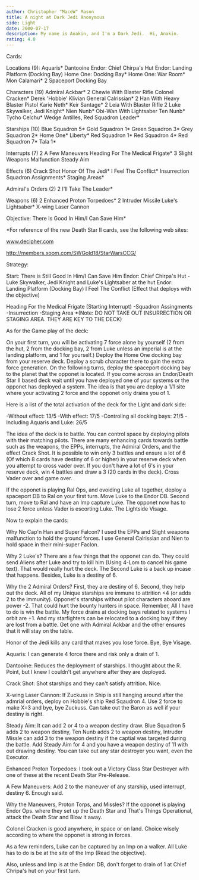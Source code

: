 ```yaml
---
author: Christopher "MaceW" Mason
title: A night at Dark Jedi Anonymous
side: Light
date: 2000-07-17
description: My name is Anakin, and I'm a Dark Jedi.  Hi, Anakin.
rating: 4.0
---
```

Cards: 

Locations (9):
Aquaris*
Dantooine
Endor: Chief Chirpa's Hut
Endor: Landing Platform (Docking Bay)
Home One: Docking Bay*
Home One: War Room*
Mon Calamari*
2 Spaceport Docking Bay

Characters (19)
Admiral Ackbar*
2 Chewie With Blaster Rifle
Colonel Cracken*
Derek 'Hobbie' Klivian
General Calrissian*
2 Han With Heavy Blaster Pistol
Karie Neth*
Keir Santage*
2 Leia With Blaster Rifle
2 Luke Skywalker, Jedi Knight*
Nien Nunb*
Obi-Wan With Lightsaber
Ten Nunb*
Tycho Celchu*
Wedge Antilles, Red Squadron Leader*

Starships (10)
Blue Squadron 5*
Gold Squadron 1*
Green Squadron 3*
Grey Squadron 2*
Home One*
Liberty*
Red Squadron 1*
Red Squadron 4*
Red Squadron 7*
Tala 1*

Interrupts (7)
2 A Few Maneuvers
Heading For The Medical Frigate*
3 Slight Weapons Malfunction
Steady Aim

Effects (6)
Crack Shot
Honor Of The Jedi*
I Feel The Conflict*
Insurrection
Squadron Assignments*
Staging Areas*


Admiral's Orders (2)
2 I'll Take The Leader*

Weapons (6)
2 Enhanced Proton Torpedoes*
2 Intruder Missile
Luke's Lightsaber*
X-wing Laser Cannon

Objective:
There Is Good In Him/I Can Save Him*

*For reference of the new Death Star II cards, see the following web sites:

www.decipher.com

http://members.xoom.com/SWGold18/StarWarsCCG/




Strategy: 

Start:
There is Still Good In Him/I Can Save Him
Endor: Chief Chirpa's Hut
  -Luke Skywalker, Jedi Knight and Luke's
Lightsaber at the hut
Endor: Landing Platform (Docking Bay)
I Feel The Conflict (Effect that deploys with the objective)

Heading For the Medical Frigate (Starting Interrupt)
  -Squadron Assingments
  -Insurrection
  -Staging Area
*(Note: DO NOT TAKE OUT INSURRECTION OR STAGING AREA.  THEY ARE KEY TO THE DECK)

As for the Game play of the deck:

On your first turn, you will be activating 7 force alone by yourself (2 from the hut, 2 from the docking bay, 2 from Luke unless an imperial is at the landing platform, and 1 for yourself.)  Deploy the Home One docking bay from your reserve deck.	Deploy a scrub character there to gain the extra force generation.  On the following turns, deploy the spaceport docking bay to the planet that the opponet is located.  If you come across an Endor/Death Star II based deck wait until you have deployed one of your systems or the opponet has deployed a system.  The idea is that you are deploy a 1/1 site where your activating 2 force and the opponet only drains you of 1.

Here is a list of the total activation of the deck for the Light and dark side:

-Without effect: 13/5
-With effect: 17/5
-Controling all docking bays: 21/5
-Including Aquaris and Luke: 26/5

The idea of the deck is to battle.  You can control space by deploying pilots with their matching pilots.  There are many enhancing cards towards battle such as the weapons, the EPPs, interrupts, the Admiral Orders, and the effect Crack Shot.  It is possible to win only 3 battles and ensure a lot of 6 (Of which 8 cards have destiny of 6 or higher) in your reserve deck when you attempt to cross vader over.  If you don't have a lot of 6's in your reserve deck, win 4 battles and draw a 3 (20 cards in the deck).  Cross Vader over and game over.

If the opponet is playing Ral Ops, and ovoiding Luke all together, deploy a spaceport DB to Ral on your first turn. Move Luke to the Endor DB.	Second turn, move to Ral and have an Imp capture Luke.	The opponet now has to lose 2 force unless Vader is escorting Luke.  The Lightside Visage.

Now to explain the cards:

Why No Cap'n Han and Super Falcon?  I used the EPPs and Slight weapons malfunction to hold the ground forces.	I use General Calrissian and Nien to hold space in their mini-super Faclon.

Why 2 Luke's?	There are a few things that the opponet can do.  They could send Aliens after Luke and try to kill him (Using 4-Lom to cancel his game text).  That would really hurt the deck.  The Second Luke is a back up incase that happens.  Besides, Luke is a destiny of 6.

Why the 2 Admiral Orders?  First, they are destiny of 6.  Second, they help out the deck.  All of my Unique starships are immune to attrition <4 (or adds 2 to the immunity).  Opponet's starships without pilot characters aboard are power -2.  That could hurt the bounty hunters in space.  Remember, All I have to do is win the battle.  My force drains at docking bays related to systems I orbit are +1.  And my starfighters can be relocated to a docking bay if they are lost from a battle.  Get one with Admiral Ackbar and the other ensures that it will stay on the table.

Honor of the Jedi kills any card that makes you lose force.  Bye, Bye Visage.

Aquaris: I can generate 4 force there and risk only a drain of 1.

Dantooine: Reduces the deployment of starships.  I thought about the R. Point, but I knew I couldn't get anywhere after they are deployed.

Crack Shot: Shot starships and they can't satisfy attrition. Nice.

X-wing Laser Cannon: If Zuckuss in Ship is still hanging around after the admrial orders, deploy on Hobbie's ship Red Sqaudron 4.  Use 2 force to make X=3 and bye, bye Zuckuss.  Can take out the Baron as well if your destiny is right.

Steady Aim: It can add 2 or 4 to a weapon destiny draw.  Blue Squadron 5 adds 2 to weapon destiny, Ten Nunb adds 2 to weapon destiny, Intruder Missle can add 3 to the weapon destiny if the captial was targeted during the battle.  Add Steady Aim for 4 and you have a weapon destiny of 11 with out drawing destiny.  You can take out any star destroyer you want, even the Executor.

Enhanced Proton Torpedoes: I took out a Victory Class Star Destroyer with one of these at the recent Death Star Pre-Release.

A Few Maneuvers: Add 2 to the maneuver of any starship, used interrupt, destiny 6.  Enough said.

Why the Maneuvers, Proton Torps, and Missles?  If the opponet is playing Endor Ops. where they set up the Death Star and That's Things Operational, attack the Death Star and Blow it away.

Colonel Cracken is good anywhere, in space or on land.	Choice wisely according to where the opponet is strong in forces.

As a few reminders, Luke can be captured by an Imp on a walker.  All Luke has to do is be at the site of the Imp (Read the objective).

Also, unless and Imp is at the Endor: DB, don't forget to drain of 1 at Chief Chripa's hut on your first turn.
